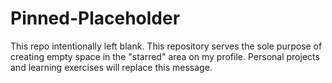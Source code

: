 # Pinned-Placeholder
This repo intentionally left blank. This repository serves the sole purpose of creating empty space in the "starred" area on my profile. Personal projects and learning exercises will replace this message.

